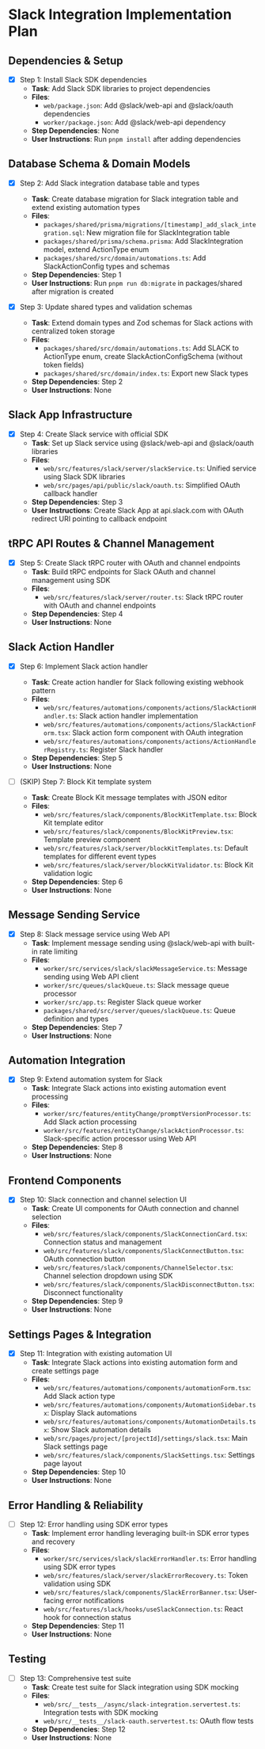 # Slack Integration Implementation Plan

## Dependencies & Setup

- [x] Step 1: Install Slack SDK dependencies
  - **Task**: Add Slack SDK libraries to project dependencies
  - **Files**:
    - `web/package.json`: Add @slack/web-api and @slack/oauth dependencies
    - `worker/package.json`: Add @slack/web-api dependency
  - **Step Dependencies**: None
  - **User Instructions**: Run `pnpm install` after adding dependencies

## Database Schema & Domain Models

- [x] Step 2: Add Slack integration database table and types
  - **Task**: Create database migration for Slack integration table and extend existing automation types
  - **Files**:
    - `packages/shared/prisma/migrations/[timestamp]_add_slack_integration.sql`: New migration file for SlackIntegration table
    - `packages/shared/prisma/schema.prisma`: Add SlackIntegration model, extend ActionType enum
    - `packages/shared/src/domain/automations.ts`: Add SlackActionConfig types and schemas
  - **Step Dependencies**: Step 1
  - **User Instructions**: Run `pnpm run db:migrate` in packages/shared after migration is created

- [x] Step 3: Update shared types and validation schemas
  - **Task**: Extend domain types and Zod schemas for Slack actions with centralized token storage
  - **Files**:
    - `packages/shared/src/domain/automations.ts`: Add SLACK to ActionType enum, create SlackActionConfigSchema (without token fields)
    - `packages/shared/src/domain/index.ts`: Export new Slack types
  - **Step Dependencies**: Step 2
  - **User Instructions**: None

## Slack App Infrastructure

- [x] Step 4: Create Slack service with official SDK
  - **Task**: Set up Slack service using @slack/web-api and @slack/oauth libraries
  - **Files**:
    - `web/src/features/slack/server/slackService.ts`: Unified service using Slack SDK libraries
    - `web/src/pages/api/public/slack/oauth.ts`: Simplified OAuth callback handler
  - **Step Dependencies**: Step 3
  - **User Instructions**: Create Slack App at api.slack.com with OAuth redirect URI pointing to callback endpoint

## tRPC API Routes & Channel Management

- [x] Step 5: Create Slack tRPC router with OAuth and channel endpoints
  - **Task**: Build tRPC endpoints for Slack OAuth and channel management using SDK
  - **Files**:
    - `web/src/features/slack/server/router.ts`: Slack tRPC router with OAuth and channel endpoints
  - **Step Dependencies**: Step 4
  - **User Instructions**: None

## Slack Action Handler

- [x] Step 6: Implement Slack action handler
  - **Task**: Create action handler for Slack following existing webhook pattern
  - **Files**:
    - `web/src/features/automations/components/actions/SlackActionHandler.ts`: Slack action handler implementation
    - `web/src/features/automations/components/actions/SlackActionForm.tsx`: Slack action form component with OAuth integration
    - `web/src/features/automations/components/actions/ActionHandlerRegistry.ts`: Register Slack handler
  - **Step Dependencies**: Step 5
  - **User Instructions**: None

- [ ] (SKIP) Step 7: Block Kit template system
  - **Task**: Create Block Kit message templates with JSON editor
  - **Files**:
    - `web/src/features/slack/components/BlockKitTemplate.tsx`: Block Kit template editor
    - `web/src/features/slack/components/BlockKitPreview.tsx`: Template preview component
    - `web/src/features/slack/server/blockKitTemplates.ts`: Default templates for different event types
    - `web/src/features/slack/server/blockKitValidator.ts`: Block Kit validation logic
  - **Step Dependencies**: Step 6
  - **User Instructions**: None

## Message Sending Service

- [x] Step 8: Slack message service using Web API
  - **Task**: Implement message sending using @slack/web-api with built-in rate limiting
  - **Files**:
    - `worker/src/services/slack/slackMessageService.ts`: Message sending using Web API client
    - `worker/src/queues/slackQueue.ts`: Slack message queue processor
    - `worker/src/app.ts`: Register Slack queue worker
    - `packages/shared/src/server/queues/slackQueue.ts`: Queue definition and types
  - **Step Dependencies**: Step 7
  - **User Instructions**: None

## Automation Integration

- [x] Step 9: Extend automation system for Slack
  - **Task**: Integrate Slack actions into existing automation event processing
  - **Files**:
    - `worker/src/features/entityChange/promptVersionProcessor.ts`: Add Slack action processing
    - `worker/src/features/entityChange/slackActionProcessor.ts`: Slack-specific action processor using Web API
  - **Step Dependencies**: Step 8
  - **User Instructions**: None

## Frontend Components

- [x] Step 10: Slack connection and channel selection UI
  - **Task**: Create UI components for OAuth connection and channel selection
  - **Files**:
    - `web/src/features/slack/components/SlackConnectionCard.tsx`: Connection status and management
    - `web/src/features/slack/components/SlackConnectButton.tsx`: OAuth connection button
    - `web/src/features/slack/components/ChannelSelector.tsx`: Channel selection dropdown using SDK
    - `web/src/features/slack/components/SlackDisconnectButton.tsx`: Disconnect functionality
  - **Step Dependencies**: Step 9
  - **User Instructions**: None

## Settings Pages & Integration

- [x] Step 11: Integration with existing automation UI
  - **Task**: Integrate Slack actions into existing automation form and create settings page
  - **Files**:
    - `web/src/features/automations/components/automationForm.tsx`: Add Slack action type
    - `web/src/features/automations/components/AutomationSidebar.tsx`: Display Slack automations
    - `web/src/features/automations/components/AutomationDetails.tsx`: Show Slack automation details
    - `web/src/pages/project/[projectId]/settings/slack.tsx`: Main Slack settings page
    - `web/src/features/slack/components/SlackSettings.tsx`: Settings page layout
  - **Step Dependencies**: Step 10
  - **User Instructions**: None

## Error Handling & Reliability

- [ ] Step 12: Error handling using SDK error types
  - **Task**: Implement error handling leveraging built-in SDK error types and recovery
  - **Files**:
    - `worker/src/services/slack/slackErrorHandler.ts`: Error handling using SDK error types
    - `web/src/features/slack/server/slackErrorRecovery.ts`: Token validation using SDK
    - `web/src/features/slack/components/SlackErrorBanner.tsx`: User-facing error notifications
    - `web/src/features/slack/hooks/useSlackConnection.ts`: React hook for connection status
  - **Step Dependencies**: Step 11
  - **User Instructions**: None

## Testing

- [ ] Step 13: Comprehensive test suite
  - **Task**: Create test suite for Slack integration using SDK mocking
  - **Files**:
    - `web/src/__tests__/async/slack-integration.servertest.ts`: Integration tests with SDK mocking
    - `web/src/__tests__/slack-oauth.servertest.ts`: OAuth flow tests
  - **Step Dependencies**: Step 12
  - **User Instructions**: None
